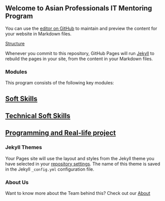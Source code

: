 ## Welcome to Asian Professionals IT Mentoring Program

You can use the [editor on GitHub](https://github.com/apitprogram/itprogram/edit/master/README.md) to maintain and preview the content for your website in Markdown files.

[Structure](https://github.com/apitprogram/itprogram/modules/programming/summary)

Whenever you commit to this repository, GitHub Pages will run [Jekyll](https://jekyllrb.com/) to rebuild the pages in your site, from the content in your Markdown files.

### Modules

This program consists of the following key modules:
## [Soft Skills](https://apitprogram.github.io/itprogram/modules/softskills/summary)
## [Technical Soft Skills](https://apitprogram.github.io/itprogram/modules/technicalsoftskills/summary)
## [Programming and Real-life project](https://apitprogram.github.io/itprogram/modules/programming/summary)



### Jekyll Themes

Your Pages site will use the layout and styles from the Jekyll theme you have selected in your [repository settings](https://github.com/apitprogram/itprogram/settings). The name of this theme is saved in the Jekyll `_config.yml` configuration file.

### About Us

Want to know more about the Team behind this? Check out our [About](https://apitprogram.github.io/itprogram/about)
